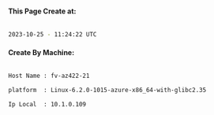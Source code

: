 
   
#### This Page Create at:

```bash

2023-10-25 - 11:24:22 UTC

```

#### Create By Machine:

```bash

Host Name : fv-az422-21

platform  : Linux-6.2.0-1015-azure-x86_64-with-glibc2.35

Ip Local  : 10.1.0.109

```


